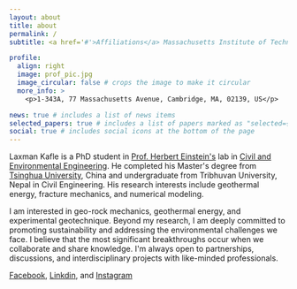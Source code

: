 ```yaml
---
layout: about
title: about
permalink: /
subtitle: <a href='#'>Affiliations</a> Massachusetts Institute of Technology, Cambridge, MA, USA

profile:
  align: right
  image: prof_pic.jpg
  image_circular: false # crops the image to make it circular
  more_info: >
    <p>1-343A, 77 Massachusetts Avenue, Cambridge, MA, 02139, US</p>

news: true # includes a list of news items
selected_papers: true # includes a list of papers marked as "selected={true}"
social: true # includes social icons at the bottom of the page
---
```


Laxman Kafle is a PhD student in [Prof. Herbert Einstein's](https://herbert-einstein.org/) lab in [Civil and Environmental Engineering](https://cee.mit.edu/). He completed his Master's degree from [Tsinghua University](https://www.tsinghua.edu.cn/en/), China and undergraduate from Tribhuvan University, Nepal in Civil Engineering. His research interests include geothermal energy, fracture mechanics, and numerical modeling.

I am interested in geo-rock mechanics, geothermal energy, and experimental geotechnique. Beyond my research, I am deeply committed to promoting sustainability and addressing the environmental challenges we face. I believe that the most significant breakthroughs occur when we collaborate and share knowledge. I'm always open to partnerships, discussions, and interdisciplinary projects with like-minded professionals.

[Facebook](https://www.facebook.com/laxman.king.kafle/), [Linkdin](https://www.linkedin.com/in/laxman360/), and [Instagram](https://www.instagram.com/laxmankafle02/)